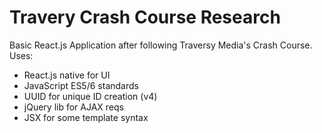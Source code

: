 # Travery Crash Course Research

Basic React.js Application after following Traversy Media's Crash Course. Uses:

 - React.js native for UI
 - JavaScript ES5/6 standards
 - UUID for unique ID creation (v4)
 - jQuery lib for AJAX reqs
 - JSX for some template syntax

